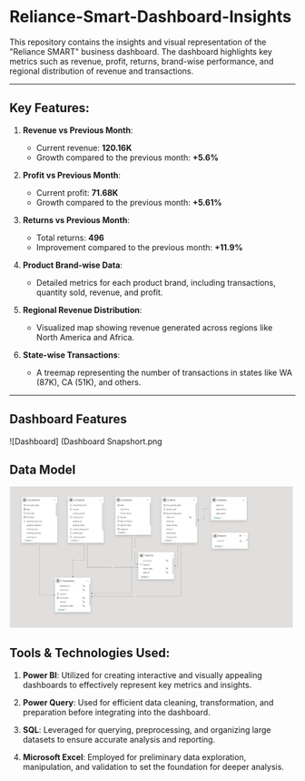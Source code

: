 # Reliance-Smart-Dashboard-Insights
This repository contains the insights and visual representation of the "Reliance SMART" business dashboard. The dashboard highlights key metrics such as revenue, profit, returns, brand-wise performance, and regional distribution of revenue and transactions.

---

## Key Features:

1. **Revenue vs Previous Month**:
   - Current revenue: **120.16K**
   - Growth compared to the previous month: **+5.6%**

2. **Profit vs Previous Month**:
   - Current profit: **71.68K**
   - Growth compared to the previous month: **+5.61%**

3. **Returns vs Previous Month**:
   - Total returns: **496**
   - Improvement compared to the previous month: **+11.9%**

4. **Product Brand-wise Data**:
   - Detailed metrics for each product brand, including transactions, quantity sold, revenue, and profit.

5. **Regional Revenue Distribution**:
   - Visualized map showing revenue generated across regions like North America and Africa.

6. **State-wise Transactions**:
   - A treemap representing the number of transactions in states like WA (87K), CA (51K), and others.

---

## Dashboard Features
![Dashboard] (Dashboard Snapshort.png



## Data Model
<img src="https://github.com/Gyanvhi16/Reliance-Smart-Dashboard-Insights/blob/main/Data%20Modeling.png"  alt="Data Model Preview" width="500"/>




## Tools & Technologies Used:

1. **Power BI**:
Utilized for creating interactive and visually appealing dashboards to effectively represent key metrics and insights.

2. **Power Query**:
Used for efficient data cleaning, transformation, and preparation before integrating into the dashboard.

3. **SQL**:
Leveraged for querying, preprocessing, and organizing large datasets to ensure accurate analysis and reporting.

4. **Microsoft Excel**:
Employed for preliminary data exploration, manipulation, and validation to set the foundation for deeper analysis.
